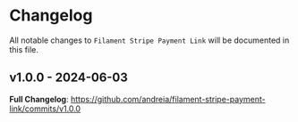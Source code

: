 # Changelog

All notable changes to `Filament Stripe Payment Link` will be documented in this file.

## v1.0.0 - 2024-06-03

**Full Changelog**: https://github.com/andreia/filament-stripe-payment-link/commits/v1.0.0
